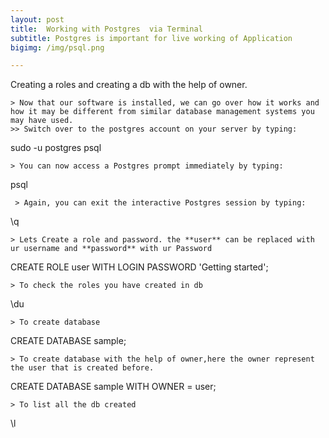 ```yaml
---
layout: post
title:  Working with Postgres  via Terminal
subtitle: Postgres is important for live working of Application
bigimg: /img/psql.png

---
```

Creating a roles and creating a db with the help of owner.
```
> Now that our software is installed, we can go over how it works and how it may be different from similar database management systems you may have used.
>> Switch over to the postgres account on your server by typing:
```
sudo -u postgres psql
```
> You can now access a Postgres prompt immediately by typing:
```
psql
```
 > Again, you can exit the interactive Postgres session by typing:
 ```
 \q
```
> Lets Create a role and password. the **user** can be replaced with ur username and **password** with ur Password 
```
CREATE ROLE user WITH LOGIN PASSWORD 'Getting started';
```
> To check the roles you have created in db
```
\du
```
> To create database
```
CREATE DATABASE sample;
```
> To create database with the help of owner,here the owner represent the user that is created before.
```
CREATE DATABASE sample WITH OWNER = user;
```
> To list all the db created
```
\l
```
